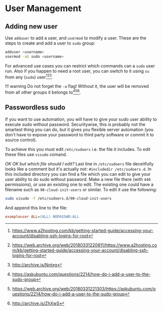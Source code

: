 # User Management

## Adding new user

Use `adduser` to add a user, and `usermod` to modify a user. These are the steps to create and add a user to `sudo` group:

```bash
adduser <username>
usermod -aG sudo <username>
```

For advanced use cases you can restrict which commands can a `sudo` user run. Also if you happen to need a root user, you can switch to it using `su` from any (`sudo`) user[^1][^2][^3].

!!! warning
    Do not forget the `-a` flag! Without it, the user will be removed from all other groups it belongs to[^4][^5][^6].

## Passwordless sudo

If you want to use automation, you will have to give your sudo user ability to execute sudo without password. Securitywise, this is probably not the smartest thing you can do, but it gives you flexible server automation (you don't have to expose your password to third party software or commit it to source control).

To achieve this you must edit `/etc/sudoers` i.e. the file it includes. To edit these files use `visudo` comand.

_OK OK but which file should I edit?_ Last line in `/etc/sudoers` file deceitfully looks like a comment but it's actually not: `#includedir /etc/sudoers.d`. In this included directory you can find a file which you can edit to give your user ability to do sudo without password. Make a new file there (with `440` permissions), or use an existing one to edit. The existing one could have a filename such as `90-cloud-init-users` or similar. To edit it use the following:

```bash
sudo visudo -f /etc/sudoers.d/90-cloud-init-users
```

And append this line to the file:

```ini
exampleuser ALL=(ALL) NOPASSWD:ALL
```

[^1]: <https://www.a2hosting.com/kb/getting-started-guide/accessing-your-account/disabling-ssh-logins-for-root>
[^2]: <https://web.archive.org/web/20180331220811/https://www.a2hosting.com/kb/getting-started-guide/accessing-your-account/disabling-ssh-logins-for-root>
[^3]: <http://archive.is/Nntxg>
[^4]: <https://askubuntu.com/questions/2214/how-do-i-add-a-user-to-the-sudo-group>
[^5]: <https://web.archive.org/web/20180331221303/https://askubuntu.com/questions/2214/how-do-i-add-a-user-to-the-sudo-group>
[^6]: <http://archive.is/ZhXwS>

